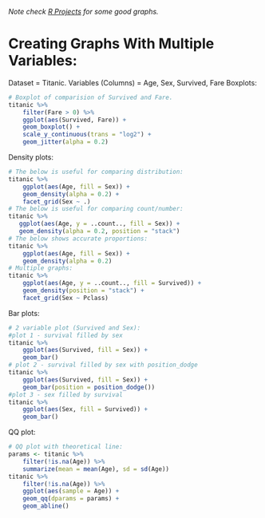 *Note check [R Projects](https://github.com/BOLTZZ/R/tree/master/R%20Projects) for some good graphs.*
# Creating Graphs With Multiple Variables:
Dataset = Titanic.
Variables (Columns) = Age, Sex, Survived, Fare
Boxplots:
```r
# Boxplot of comparision of Survived and Fare.
titanic %>%
    filter(Fare > 0) %>%
    ggplot(aes(Survived, Fare)) +
    geom_boxplot() +
    scale_y_continuous(trans = "log2") +
    geom_jitter(alpha = 0.2)
```
Density plots:
```r
# The below is useful for comparing distribution:
titanic %>%
    ggplot(aes(Age, fill = Sex)) +
    geom_density(alpha = 0.2) +
    facet_grid(Sex ~ .)
# The below is useful for comparing count/number:
titanic %>%
   ggplot(aes(Age, y = ..count.., fill = Sex)) +
   geom_density(alpha = 0.2, position = "stack")
# The below shows accurate proportions:
titanic %>%
    ggplot(aes(Age, fill = Sex)) +
    geom_density(alpha = 0.2)
# Multiple graphs:
titanic %>%
    ggplot(aes(Age, y = ..count.., fill = Survived)) +
    geom_density(position = "stack") +
    facet_grid(Sex ~ Pclass)
```
Bar plots:
```r
# 2 variable plot (Survived and Sex):
#plot 1 - survival filled by sex
titanic %>%
    ggplot(aes(Survived, fill = Sex)) +
    geom_bar()
# plot 2 - survival filled by sex with position_dodge
titanic %>%
    ggplot(aes(Survived, fill = Sex)) +
    geom_bar(position = position_dodge())
#plot 3 - sex filled by survival
titanic %>%
    ggplot(aes(Sex, fill = Survived)) +
    geom_bar()
```
QQ plot:
```r
# QQ plot with theoretical line:
params <- titanic %>%
    filter(!is.na(Age)) %>%
    summarize(mean = mean(Age), sd = sd(Age))
titanic %>%
    filter(!is.na(Age)) %>%
    ggplot(aes(sample = Age)) +
    geom_qq(dparams = params) +
    geom_abline()
```
